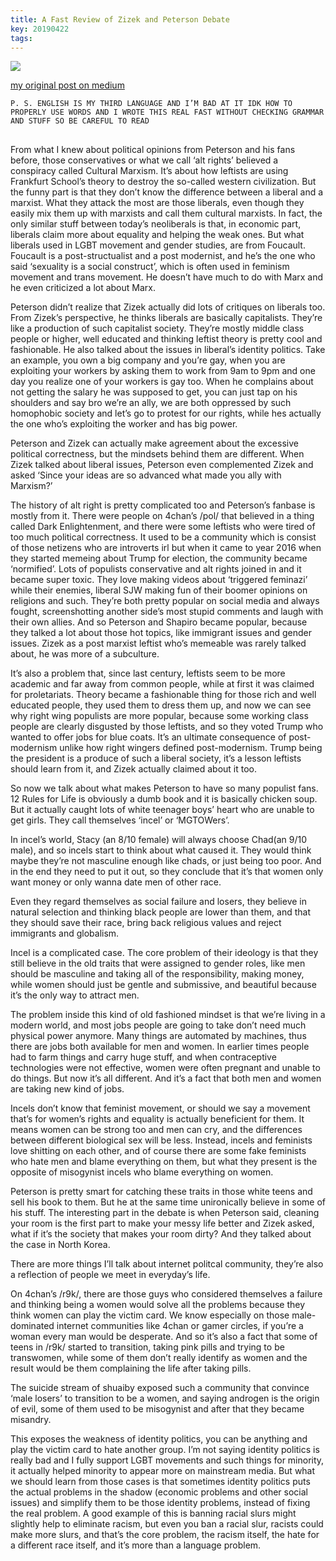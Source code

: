 ```yaml
---
title: A Fast Review of Zizek and Peterson Debate
key: 20190422
tags: 
---
```


![](https://cdn.discordapp.com/attachments/447635828496138241/594643498381213696/D0gJAo-W0AAolSY.png)

[my original post on medium](https://medium.com/@muscazh/a-fast-review-of-zizek-and-peterson-debate-129abc49ded2)

`P. S. ENGLISH IS MY THIRD LANGUAGE AND I’M BAD AT IT IDK HOW TO PROPERLY USE WORDS AND I WROTE THIS REAL FAST WITHOUT CHECKING GRAMMAR AND STUFF SO BE CAREFUL TO READ`

##

From what I knew about political opinions from Peterson and his fans before, those conservatives or what we call ‘alt rights’ believed a conspiracy called Cultural Marxism. It’s about how leftists are using Frankfurt School’s theory to destroy the so-called western civilization. But the funny part is that they don’t know the difference between a liberal and a marxist. What they attack the most are those liberals, even though they easily mix them up with marxists and call them cultural marxists. In fact, the only similar stuff between today’s neoliberals is that, in economic part, liberals claim more about equality and helping the weak ones. But what liberals used in LGBT movement and gender studies, are from Foucault. Foucault is a post-structualist and a post modernist, and he’s the one who said ‘sexuality is a social construct’, which is often used in feminism movement and trans movement. He doesn’t have much to do with Marx and he even criticized a lot about Marx.

<!--more-->

Peterson didn’t realize that Zizek actually did lots of critiques on liberals too. From Zizek’s perspective, he thinks liberals are basically capitalists. They’re like a production of such capitalist society. They’re mostly middle class people or higher, well educated and thinking leftist theory is pretty cool and fashionable. He also talked about the issues in liberal’s identity politics. Take an example, you own a big company and you’re gay, when you are exploiting your workers by asking them to work from 9am to 9pm and one day you realize one of your workers is gay too. When he complains about not getting the salary he was supposed to get, you can just tap on his shoulders and say bro we’re an ally, we are both oppressed by such homophobic society and let’s go to protest for our rights, while hes actually the one who’s exploiting the worker and has big power.

Peterson and Zizek can actually make agreement about the excessive political correctness, but the mindsets behind them are different. When Zizek talked about liberal issues, Peterson even complemented Zizek and asked ‘Since your ideas are so advanced what made you ally with Marxism?’

The history of alt right is pretty complicated too and Peterson’s fanbase is mostly from it. There were people on 4chan’s /pol/ that believed in a thing called Dark Enlightenment, and there were some leftists who were tired of too much political correctness. It used to be a community which is consist of those netizens who are introverts irl but when it came to year 2016 when they started memeing about Trump for election, the community became ‘normified’. Lots of populists conservative and alt rights joined in and it became super toxic. They love making videos about ‘triggered feminazi’ while their enemies, liberal SJW making fun of their boomer opinions on religions and such. They’re both pretty popular on social media and always fought, screenshotting another side’s most stupid comments and laugh with their own allies. And so Peterson and Shapiro became popular, because they talked a lot about those hot topics, like immigrant issues and gender issues. Zizek as a post marxist leftist who’s memeable was rarely talked about, he was more of a subculture.

It’s also a problem that, since last century, leftists seem to be more academic and far away from common people, while at first it was claimed for proletariats. Theory became a fashionable thing for those rich and well educated people, they used them to dress them up, and now we can see why right wing populists are more popular, because some working class people are clearly disgusted by those leftists, and so they voted Trump who wanted to offer jobs for blue coats. It’s an ultimate consequence of post-modernism unlike how right wingers defined post-modernism. Trump being the president is a produce of such a liberal society, it’s a lesson leftists should learn from it, and Zizek actually claimed about it too.

So now we talk about what makes Peterson to have so many populist fans. 12 Rules for Life is obviously a dumb book and it is basically chicken soup. But it actually caught lots of white teenager boys’ heart who are unable to get girls. They call themselves ‘incel’ or ‘MGTOWers’.

In incel’s world, Stacy (an 8/10 female) will always choose Chad(an 9/10 male), and so incels start to think about what caused it. They would think maybe they’re not masculine enough like chads, or just being too poor. And in the end they need to put it out, so they conclude that it’s that women only want money or only wanna date men of other race.

Even they regard themselves as social failure and losers, they believe in natural selection and thinking black people are lower than them, and that they should save their race, bring back religious values and reject immigrants and globalism.

Incel is a complicated case. The core problem of their ideology is that they still believe in the old traits that were assigned to gender roles, like men should be masculine and taking all of the responsibility, making money, while women should just be gentle and submissive, and beautiful because it’s the only way to attract men.

The problem inside this kind of old fashioned mindset is that we’re living in a modern world, and most jobs people are going to take don’t need much physical power anymore. Many things are automated by machines, thus there are jobs both available for men and women. In earlier times people had to farm things and carry huge stuff, and when contraceptive technologies were not effective, women were often pregnant and unable to do things. But now it’s all different. And it’s a fact that both men and women are taking new kind of jobs.

Incels don’t know that feminist movement, or should we say a movement that’s for women’s rights and equality is actually beneficient for them. It means women can be strong too and men can cry, and the differences between different biological sex will be less. Instead, incels and feminists love shitting on each other, and of course there are some fake feminists who hate men and blame everything on them, but what they present is the opposite of misogynist incels who blame everything on women.

Peterson is pretty smart for catching these traits in those white teens and sell his book to them. But he at the same time unironically believe in some of his stuff. The interesting part in the debate is when Peterson said, cleaning your room is the first part to make your messy life better and Zizek asked, what if it’s the society that makes your room dirty? And they talked about the case in North Korea.

There are more things I’ll talk about internet politcal community, they’re also a reflection of people we meet in everyday’s life.

On 4chan’s /r9k/, there are those guys who considered themselves a failure and thinking being a women would solve all the problems because they think women can play the victim card. We know especially on those male-dominated internet communities like 4chan or gamer circles, if you’re a woman every man would be desperate. And so it’s also a fact that some of teens in /r9k/ started to transition, taking pink pills and trying to be transwomen, while some of them don’t really identify as women and the result would be them complaining the life after taking pills.

The suicide stream of shuaiby exposed such a community that convince ‘male losers’ to transition to be a women, and saying androgen is the origin of evil, some of them used to be misogynist and after that they became misandry.

This exposes the weakness of identity politics, you can be anything and play the victim card to hate another group. I’m not saying identity politics is really bad and I fully support LGBT movements and such things for minority, it actually helped minority to appear more on mainstream media. But what we should learn from those cases is that sometimes identity politics puts the actual problems in the shadow (economic problems and other social issues) and simplify them to be those identity problems, instead of fixing the real problem. A good example of this is banning racial slurs might slightly help to eliminate racism, but even you ban a racial slur, racists could make more slurs, and that’s the core problem, the racism itself, the hate for a different race itself, and it’s more than a language problem.
